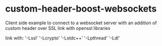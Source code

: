 # custom-header-boost-websockets
Client side example to connect to a websocket server with an addition of custom header over SSL
link with openssl libraries

link with:
'-Lssl' 
'-Lcrypto'
'-Lstdc++'
'-Lpthread'
'-Ldl'
